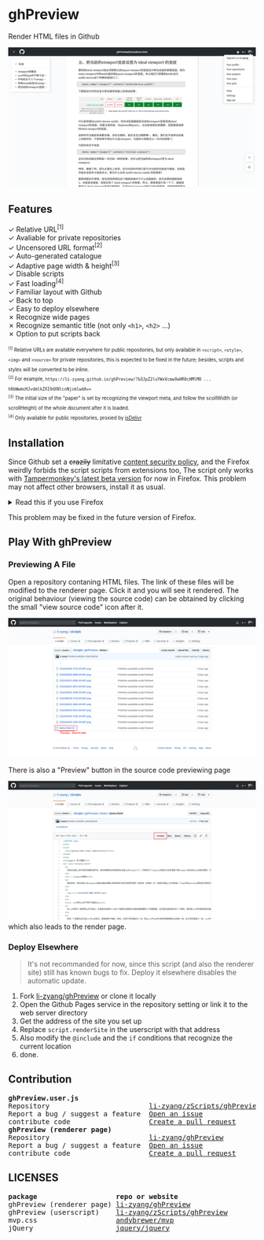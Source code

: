 # ghPreview
Render HTML files in Github  

![Screenshot](src/Snipaste_2020-06-11_09-52-41.png)

## Features
✓ Relative URL<sup>[1]</sup>  
✓ Avaliable for private repositories  
✓ Uncensored URL format<sup>[2]</sup>  
✓ Auto-generated catalogue  
✓ Adaptive page width & height<sup>[3]</sup>  
✓ Disable scripts  
✓ Fast loading<sup>[4]</sup>  
✓ Familiar layout with Github  
✓ Back to top  
✓ Easy to deploy elsewhere  
✗ Recognize wide pages  
✗ Recognize semantic title (not only `<h1>`, `<h2>` ...)  
✗ Option to put scripts back  

<sup><sub><sup>[1]</sup> Relative URLs are available everywhere for public 
repositories, but only available in `<script>`, `<style>`, `<img>` and 
`<source>` for private repositories, this is expected 
to be fixed in the future; besides, scripts and styles will be converted
 to be inline.</sub></sup>  
<sup><sub><sup>[2]</sup> For example, `https://li-zyang.github.io/ghPreview/?b3JpZ2luYWxVcmw9aHR0cHMlM0 ... h0bWwmcHJvdmlkZXI9dXNlcnNjcmlwdA==`</sub></sup>  
<sup><sub><sup>[3]</sup> The initial size of the "paper" is set by recognizing the
viewport meta, and follow the scollWidth (or scrollHeight) of the whole 
document after it is loaded.</sub></sup>  
<sup><sub><sup>[4]</sup> Only avaliable for public repositories, proxied 
by <a href="https://www.jsdelivr.com/" rel="noopener">jsDelivr</a></sub></sup>  

## Installation
Since Github set a ~~crazily~~ limitative [content security policy](https://developer.mozilla.org/en-US/docs/Web/HTTP/CSP), 
and the Firefox weirdly forbids the script scripts from extensions too, The
script only works with [Tampermonkey's latest beta version](https://www.tampermonkey.net/) for 
now in Firefox. This problem may not affect other browsers, install it 
as usual.  
<details>
  <summary>Read this if you use Firefox</summary>
  <p>
    <h3>Installation steps: </h3>
    <ol>
      <li>Install Tampermonkey BETA in the above link</li>
      <li>
        Migrate the scripts and configurations by exporting and 
        importing them in the "Utilities" tab if you need to  
        <br>
        <img src="src/Snipaste_2020-06-11_11-23-05.png" alt="Tampermonkey Utilities tab screenshot" />
      </li>
      <li>Use the BETA version to install this script</li>
      <li>
        In the "Security" section, set the "Modify existing content 
        security policy (CSP) headers" option to "Remove Entirely"  
        <br>
        <img src="src/Snipaste_2020-06-11_11-34-24.png" alt="Tampermonkey Security section screenshot" />
      </li>
      <li>Add the websites to keep the CSP headers if you need to</li>
      <li>done.</li>
    </ol>
  </p>
</details>

This problem may be fixed in the future version of Firefox.  

## Play With ghPreview
### Previewing A File
Open a repository contaning HTML files. The link of these files will be 
modified to the renderer page. Click it and you will see it rendered. 
The original behaviour (viewing the source code) can be obtained by 
clicking the small "view source code" icon after it.  

![Repository Screenshot](src/Snipaste_2020-06-11_11-54-34.png)

There is also a "Preview" button in the source code previewing page  

![Source Code Previewing Page Screenshot](src/Snipaste_2020-06-11_12-03-42.png)
which also leads to the render page.  

### Deploy Elsewhere
> It's not recommanded for now, since this script (and also the renderer
site) still has known bugs to fix. Deploy it elsewhere disables the 
automatic update.
1. Fork [li-zyang/ghPreview](https://github.com/li-zyang/ghPreview) or 
clone it locally
2. Open the Github Pages service in the repository setting or link it to 
the web server directory
3. Get the address of the site you set up
4. Replace `script.renderSite` in the userscript with that address
5. Also modify the `@include` and the `if` conditions that recognize the 
current location
6. done.

## Contribution
<pre>
<strong>ghPreview.user.js</strong>
Repository                        <a href="https://github.com/li-zyang/zScripts/tree/master/ghPreview">li-zyang/zScripts/ghPreview</a>
Report a bug / suggest a feature  <a href="https://github.com/li-zyang/zScripts/issues">Open an issue</a>
contribute code                   <a href="https://github.com/li-zyang/zScripts/pulls">Create a pull request</a>
<strong>ghPreview (renderer page)</strong>
Repository                        <a href="https://github.com/li-zyang/ghPreview">li-zyang/ghPreview</a>
Report a bug / suggest a feature  <a href="https://github.com/li-zyang/ghPreview/issues">Open an issue</a>
contribute code                   <a href="https://github.com/li-zyang/ghPreview/pulls">Create a pull request</a>
</pre>

## LICENSES
<pre>
<strong>package</strong>                   <strong>repo or website</strong>                       <strong>license</strong>
ghPreview (renderer page) <a href="https://github.com/li-zyang/ghPreview">li-zyang/ghPreview</a>                    <a href="https://github.com/li-zyang/ghPreview/blob/master/LICENSE">MIT</a>
ghPreview (userscript)    <a href="https://github.com/li-zyang/zScripts/tree/master/ghPreview">li-zyang/zScripts/ghPreview</a>           <a href="https://github.com/li-zyang/zScripts/blob/master/ghPreview/LICENSE">MIT</a>
mvp.css                   <a href="https://github.com/andybrewer/mvp">andybrewer/mvp</a>                        <a href="https://github.com/andybrewer/mvp/blob/master/LICENSE">MIT</a>
jQuery                    <a href="https://github.com/jquery/jquery">jquery/jquery</a>                         <a href="https://github.com/jquery/jquery/blob/master/LICENSE.txt">MIT</a>
</pre>